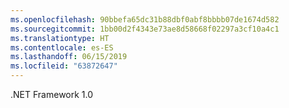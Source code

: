 ```yaml
---
ms.openlocfilehash: 90bbefa65dc31b88dbf0abf8bbbb07de1674d582
ms.sourcegitcommit: 1bb00d2f4343e73ae8d58668f02297a3cf10a4c1
ms.translationtype: HT
ms.contentlocale: es-ES
ms.lasthandoff: 06/15/2019
ms.locfileid: "63872647"
---
```

.NET Framework 1.0